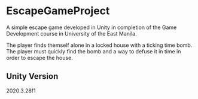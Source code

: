 # EscapeGameProject
A simple escape game developed in Unity in completion of the Game Development course in University of the East Manila.

The player finds themself alone in a locked house with a ticking time bomb. The player must quickly find the bomb and a way to defuse it in time in order to escape the house.

## Unity Version
2020.3.28f1

